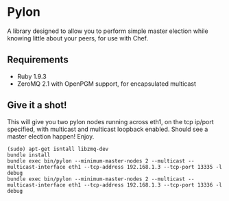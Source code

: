 Pylon
=====
A library designed to allow you to perform simple master election
while knowing little about your peers, for use with Chef.

Requirements
---
* Ruby 1.9.3
* ZeroMQ 2.1 with OpenPGM support, for encapsulated multicast

Give it a shot!
---------------

This will give you two pylon nodes running across eth1, on the tcp ip/port specified, with multicast and multicast loopback enabled. Should see a master election happen! Enjoy.

```
(sudo) apt-get isntall libzmq-dev
bundle install
bundle exec bin/pylon --minimum-master-nodes 2 --multicast --multicast-interface eth1 --tcp-address 192.168.1.3 --tcp-port 13335 -l debug
bundle exec bin/pylon --minimum-master-nodes 2 --multicast --multicast-interface eth1 --tcp-address 192.168.1.3 --tcp-port 13336 -l debug
```
